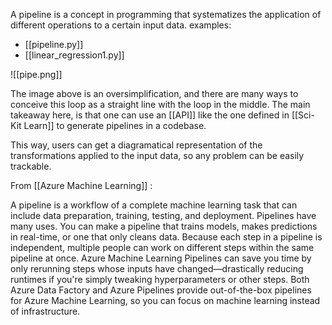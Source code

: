A pipeline is a concept in programming that systematizes the application of different operations to a certain input data.
examples:
- [[pipeline.py]]
- [[linear_regression1.py]]

![[pipe.png]]

The image above is an oversimplification, and there are many ways to conceive this loop as a straight line with the loop in the middle. 
The main takeaway here, is that one can use an [[API]] like the one defined in [[Sci-Kit Learn]] to generate pipelines in a codebase. 

This way, users can get a diagramatical representation of the transformations applied to the input data, so any problem can be easily trackable.

From [[Azure Machine Learning]] :

A pipeline is a workflow of a complete machine learning task that can include data preparation, training, testing, and deployment. Pipelines have many uses. You can make a pipeline that trains models, makes predictions in real-time, or one that only cleans data. Because each step in a pipeline is independent, multiple people can work on different steps within the same pipeline at once. Azure Machine Learning Pipelines can save you time by only rerunning steps whose inputs have changed—drastically reducing runtimes if you're simply tweaking hyperparameters or other steps. Both Azure Data Factory and Azure Pipelines provide out-of-the-box pipelines for Azure Machine Learning, so you can focus on machine learning instead of infrastructure.
